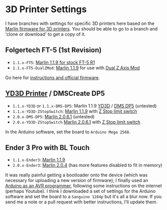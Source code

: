 # 3D Printer Settings

I have branches with settings for specific 3D printers here based on the [Marlin firmware for 3D printers](http://marlinfw.org). You should be able to go to a branch and 'clone or download' to get a copy of it.

Folgertech FT-5 (1st Revision)
--
* `1.1.x-FT5`: [Marlin 1.1.9 for stock FT-5 R1](https://github.com/clintonblackmore/Marlin/tree/1.1.x-FT5)
* `1.1.x-FT5-DualZMod`: [Marlin 1.1.9](https://github.com/clintonblackmore/Marlin/tree/1.1.x-FT5-DualZMod) for use with [Dual Z Axis Mod](http://dustincorbin.weebly.com/blog/folger-tech-ft-5-dual-z-stepperendstops-mod)

Go here for [instructions and official firmware](https://drive.google.com/drive/folders/0B9b1NbuMK524aGhPQXRLTW9mams?usp=sharing).

[YD3D Printer](http://www.ydcanada.ca/index.php/product-category/yd3d-3d-printer/) / DMSCreate DP5
--
* `1.1.x-YD3D` or `1.1.x-DMS-DP5`: Marlin 1.1.9 [YD3D](https://github.com/clintonblackmore/Marlin/tree/1.1.x-YD3D) / [DMS DP5](https://github.com/clintonblackmore/Marlin/tree/1.1.x-DMS-DP5) (untested)
* `1.1.x-YD3D-ZStopSwitch`: [Marlin 1.1.9](https://github.com/clintonblackmore/Marlin/tree/1.1.x-YD3D-ZStopSwitch) with [Z Stop limit switch](https://www.thingiverse.com/thing:1479176)
* `2.0.x-DMS-DP5`: [Marlin 2.0.6.1](https://github.com/clintonblackmore/Marlin/tree/2.0.x-DMS-DP5) (untested)
* `2.0.x-YD3D-ZStopSwitch` [Marlin 2.0.6.1](https://github.com/clintonblackmore/Marlin/tree/2.0.x-YD3D-ZStopSwitch) with [Z Stop limit switch](https://www.thingiverse.com/thing:1479176)

In the Arduino software, set the board to `Arduino Mega 2560`.

Ender 3 Pro with BL Touch
--
* `1.1.x-Ender3`: [Marlin 1.1.9](https://github.com/clintonblackmore/Marlin/tree/1.1.x-Ender3)
* `2.0.x-Ender3`: [Marlin 2.0.4](https://github.com/clintonblackmore/Marlin/tree/2.0.x-Ender3) (has more features disabled to fit in memory)

It was really painful getting a bootloader onto the device (which was necessary for uploading a new version of firmware); I finally used an [Arduino as an AVR programmer](https://www.arduino.cc/en/tutorial/arduinoISP), following some instructions on the internet (perhaps Youtube). I think I downloaded a set of settings for the Arduino software and set the board to a `Sanguino 1284p` but it's all a blur now. If you send me a note or a pull request with better instructions, I'll update them.
